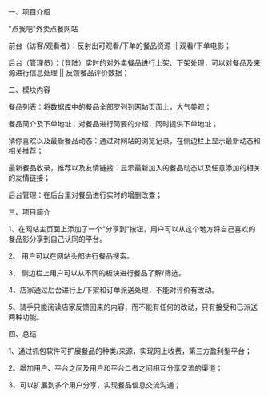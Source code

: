 一、项目介绍 

"点我吧"外卖点餐网站

前台（访客/观看者）：反射出可观看/下单的餐品资源  ||  观看/下单电影；

后台（管理员）：（登陆）实时的对外卖餐品进行上架、下架处理，可以对餐品及来源进行信息处理 || 反馈餐品评价数据；

二、模块内容

餐品列表：将数据库中的餐品全部罗列到网站页面上，大气美观；

餐品简介及下单地址：对餐品进行简要的介绍，同时提供下单地址；

猜你喜欢以及最新餐品动态：通过对网站的浏览记录，在侧边栏上显示最新动态和相关推荐；

最新餐品收录，推荐以及友情链接：显示最新加入的餐品动态以及任意添加的相关的友情链接；

后台管理：在后台里对餐品进行实时的增删改查；

三、项目简介

   1、在网站主页面上添加了一个“分享到”按钮，用户可以从这个地方将自己喜欢的餐品影分享到自己认同的平台。
   
   2、 用户可以在网站头部进行餐品搜索。
   
   3、 侧边栏上用户可以从不同的板块进行餐品了解/筛选。
   
   4、店家通过后台进行上/下架和订单派送处理，不能对评价有改动。
   
   5、骑手只能阅读店家反馈回来的内容，而不能有任何的改动，只有接受和已派送两种功能。
   
四、总结

1、通过抓包软件可扩展餐品的种类/来源，实现网上收费，第三方盈利型平台；

2、增加用户、平台之间及用户和平台二者之间相互分享交流的渠道；

3、可以扩展到多个用户分享，实现餐品信息交流沟通；
